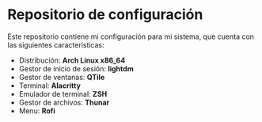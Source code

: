 # Repositorio de configuración

Este repositorio contiene mi configuración para mi sistema, que cuenta con las siguientes características:

- Distribución: **Arch Linux x86_64**
- Gestor de inicio de sesión: **lightdm**
- Gestor de ventanas: **QTile**
- Terminal: **Alacritty**
- Emulador de terminal: **ZSH**
- Gestor de archivos: **Thunar**
- Menu: **Rofi**
